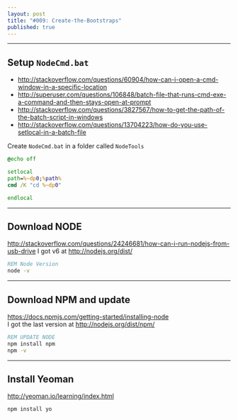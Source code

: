 ```yaml
---
layout: post
title: "#009: Create-the-Bootstraps"
published: true
---
```


---------------------------------------------
Setup `NodeCmd.bat`
---------------------------------------------

* http://stackoverflow.com/questions/60904/how-can-i-open-a-cmd-window-in-a-specific-location
* http://superuser.com/questions/106848/batch-file-that-runs-cmd-exe-a-command-and-then-stays-open-at-prompt
* http://stackoverflow.com/questions/3827567/how-to-get-the-path-of-the-batch-script-in-windows
* http://stackoverflow.com/questions/13704223/how-do-you-use-setlocal-in-a-batch-file

Create `NodeCmd.bat` in a folder called `NodeTools`

```bat
@echo off

setlocal
path=%~dp0;%path%
cmd /K "cd %~dp0"

endlocal
```

---------------------------------------------
Download NODE
---------------------------------------------

http://stackoverflow.com/questions/24246681/how-can-i-run-nodejs-from-usb-drive
I got v6 at http://nodejs.org/dist/

```bat
REM Node Version
node -v
```

---------------------------------------------
Download NPM and update
---------------------------------------------

https://docs.npmjs.com/getting-started/installing-node  
I got the last version at http://nodejs.org/dist/npm/

```bat
REM UPDATE NODE
npm install npm
npm -v
```

---------------------------------------------
Install Yeoman
---------------------------------------------

http://yeoman.io/learning/index.html

```bat
npm install yo
```



